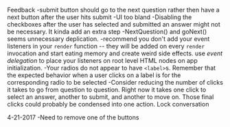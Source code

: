 Feedback 
-submit button should go to the next question rather then have a next button after the user hits submit
-UI too bland 
-Disabling the checkboxes after the user has selected and submitted an answer might not be necessary. It kinda add an extra step
-NextQuestion() and goNext() seems unnecessary deplication.
-recommend you don't add your event listeners in your `render` function -- they will be added on every `render` invocation and start eating memory and create weird side effects.  use *event delegation* to place your listeners on root level HTML nodes on app initialization.
-Your radios do not appear to have `<label>`s. Remember that the expected behavior when a user clicks on a label is for the corresponding radio to be selected
-Consider reducing the number of clicks it takes to go from question to question. Right now it takes one click to select an answer, another to submit, and another to move on. Those final clicks could probably be condensed into one action.
 Lock conversation


4-21-2017 
-Need to remove one of the buttons 